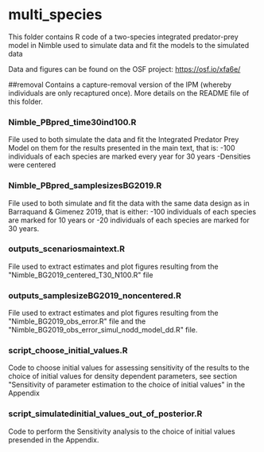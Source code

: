# multi_species
This folder contains R code of a two-species integrated predator-prey model in Nimble used to simulate data and fit the models to the simulated data

Data and figures can be found on the OSF project:
https://osf.io/xfa6e/

##removal
Contains a capture-removal version of the IPM (whereby individuals are only recaptured once). More details on the README file of this folder.

### Nimble_PBpred_time30ind100.R
File used to both simulate the data and fit the Integrated Predator Prey Model on them for the results presented in the main text, that is:
-100 individuals of each species are marked every year for 30 years
-Densities were centered

### Nimble_PBpred_samplesizesBG2019.R
File used to both simulate and fit the data with the same data design as in Barraquand & Gimenez 2019, that is either:
-100 individuals of each species are marked for 10 years
or
-20 individuals of each species are marked for 30 years.

### outputs_scenariosmaintext.R
File used to extract estimates and plot figures resulting from the "Nimble_BG2019_centered_T30_N100.R" file

### outputs_samplesizeBG2019_noncentered.R
File used to extract estimates and plot figures resulting from the "Nimble_BG2019_obs_error.R" file and the "Nimble_BG2019_obs_error_simul_nodd_model_dd.R" file.

### script_choose_initial_values.R
Code to choose initial values for assessing sensitivity of the results to the choice of initial values for density dependent parameters, see section "Sensitivity of parameter estimation to the choice of initial values" in the Appendix

### script_simulatedinitial_values_out_of_posterior.R
Code to perform the Sensitivity analysis to the choice of initial values presended in the Appendix.

